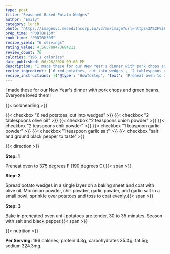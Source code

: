 ```yaml
---
type: post
title: "Seasoned Baked Potato Wedges"
author: "Emily"
category: lunch
photo: "https://imagesvc.meredithcorp.io/v3/mm/image?url=https%3A%2F%2Fimages.media-allrecipes.com%2Fuserphotos%2F3636434.jpg"
prep_time: "P0DT0H15M"
cook_time: "P0DT0H30M"
recipe_yield: "6 servings"
rating_value: 4.565789473684211
review_count: 76
calories: "196.1 calories"
date_published: 06/28/2020 09:08 PM
description: "I made these for our New Year's dinner with pork chops and green beans. Everyone loved them!"
recipe_ingredient: ['6 red potatoes, cut into wedges', '2 tablespoons olive oil', '2 teaspoons onion powder', '2 teaspoons chili powder', '1 teaspoon garlic powder', '1 teaspoon garlic salt', 'salt and ground black pepper to taste']
recipe_instructions: [{'@type': 'HowToStep', 'text': 'Preheat oven to 375 degrees F (190 degrees C).\n'}, {'@type': 'HowToStep', 'text': 'Spread potato wedges in a single layer on a baking sheet and coat with olive oil. Mix onion powder, chili powder, garlic powder, and garlic salt in a small bowl; sprinkle over potatoes and toss to coat evenly.\n'}, {'@type': 'HowToStep', 'text': 'Bake in preheated oven until potatoes are tender, 30 to 35 minutes. Season with salt and black pepper.\n'}]
---
```


I made these for our New Year's dinner with pork chops and green beans. Everyone loved them! 

{{< boldheading >}}

{{< checkbox "6  red potatoes, cut into wedges" >}}
{{< checkbox "2 tablespoons olive oil" >}}
{{< checkbox "2 teaspoons onion powder" >}}
{{< checkbox "2 teaspoons chili powder" >}}
{{< checkbox "1 teaspoon garlic powder" >}}
{{< checkbox "1 teaspoon garlic salt" >}}
{{< checkbox "salt and ground black pepper to taste" >}}


{{< direction >}}

**Step: 1**

Preheat oven to 375 degrees F (190 degrees C).{{< span >}}

**Step: 2**

Spread potato wedges in a single layer on a baking sheet and coat with olive oil. Mix onion powder, chili powder, garlic powder, and garlic salt in a small bowl; sprinkle over potatoes and toss to coat evenly.{{< span >}}

**Step: 3**

Bake in preheated oven until potatoes are tender, 30 to 35 minutes. Season with salt and black pepper.{{< span >}}

{{< nutrition >}}

**Per Serving:** 196 calories; protein 4.3g; carbohydrates 35.4g; fat 5g; sodium 324.3mg.